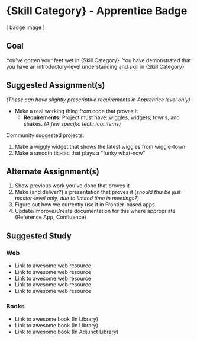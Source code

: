 # {Skill Category} - Apprentice Badge

[ badge image ]

## Goal
You've gotten your feet wet in {Skill Category}.
You have demonstrated that you have an introductory-level understanding and skill in {Skill Category}



## Suggested Assignment(s)
*(These can have slightly prescriptive requirements in Apprentice level only)*

  - Make a real working thing from code that proves it
    - **Requirements:** Project must have: wiggles, widgets, towns, and shakes. *(A few specific technical items)*

Community suggested projects:

1) Make a wiggly widget that shows the latest wiggles from wiggle-town
2) Make a smooth tic-tac that plays a "funky what-now"



## Alternate Assignment(s)
1) Show previous work you've done that proves it
2) Make (and deliver?) a presentation that proves it (*should this be just master-level only, due to limited time in meetings?*)
3) Figure out how we currently use it in Frontier-based apps
4) Update/Improve/Create documentation for this where appropriate (Reference App, Confluence)



## Suggested Study

### Web
- Link to awesome web resource
- Link to awesome web resource
- Link to awesome web resource
- Link to awesome web resource
- Link to awesome web resource

### Books
- Link to awesome book (In Library)
- Link to awesome book (In Library)
- Link to awesome book (In Adjunct Library)
